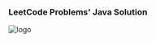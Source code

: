 ### LeetCode Problems' Java Solution

![logo](https://static.leetcode-cn.com/cn-mono-assets/production/head/assets/logo-dark-cn.c42314a8.svg)
